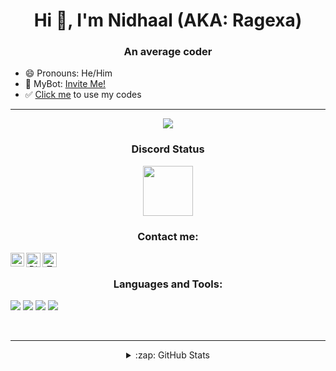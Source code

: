 <h1 align="center">Hi 👋, I'm Nidhaal (AKA: Ragexa)</h1>
<h3 align="center">An average coder</h3>

- 😄 Pronouns: He/Him
- 🤖 MyBot: [Invite Me!](https://github.com/Nidhal-l)
- ✅ [Click me](https://github.com/Nidhal-l) to use my codes

---
<center>
    <img src="https://komarev.com/ghpvc/?username=Nidhal-I"/>
<center>
  
### Discord Status
<a href="https://discord.com/users/743736783270838295">
<img height="80px" src="https://discord.c99.nl/widget/theme-4/743736783270838295.png" />
</a>

### Contact me: 

[<img align="left" alt="YouTube" width="22px" src="https://cdn4.iconfinder.com/data/icons/logos-and-brands/512/395_Youtube_logo-128.png" />](https://www.youtube.com/channel/UC9esLC-4-VPgGCUSWZColnw)
<a href="https://dsc.gg/femhouse">
  <img align="left" alt="Discord" width="23px" src="https://raw.githubusercontent.com/peterthehan/peterthehan/master/assets/discord.svg" />
</a>
<a herf="https://twitter.com/Nidhal63">
  <img align="left" alt="Twitter" width="23px" src="https://raw.githubusercontent.com/peterthehan/peterthehan/master/assets/twitter.svg" />
</a>

</br>

### Languages and Tools:
<p align="left">
<img src="https://img.shields.io/badge/Node.JS-black?style=for-the-badge&logo=node.js" />
<img src="https://img.shields.io/badge/-HTML5-black?style=for-the-badge&logo=HTML5" />
<img src="https://img.shields.io/badge/CSS-black?style=for-the-badge&logo=css3&logoColor=#1572B6" />
<img src="https://img.shields.io/badge/Javascript-black?style=for-the-badge&logo=javascript" />
</p>
<br />

---

<details>
  <summary>:zap: GitHub Stats</summary>
</br>
<img align="center" Nidhaal's GitHub Stats" src="https://github-readme-stats.vercel.app/api?username=Nidhal-l&show_icons=true&locale=en&theme=dark&layout=compact" />
